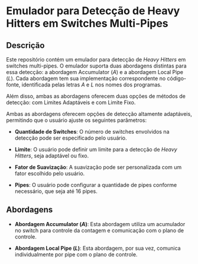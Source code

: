 # Emulador para Detecção de Heavy Hitters em Switches Multi-Pipes

## Descrição

Este repositório contém um emulador para detecção de *Heavy Hitters* em switches multi-pipes. O emulador suporta duas abordagens distintas para essa detecção: a abordagem Accumulator (*A*) e a abordagem Local Pipe (*L*). Cada abordagem tem sua implementação correspondente no código-fonte, identificada pelas letras *A* e *L* nos nomes dos programas.

Além disso, ambas as abordagens oferecem duas opções de métodos de detecção: com Limites Adaptáveis e com Limite Fixo.

Ambas as abordagens oferecem opções de detecção altamente adaptáveis, permitindo que o usuário ajuste os seguintes parâmetros:

- **Quantidade de Switches**: O número de switches envolvidos na detecção pode ser especificado pelo usuário.

- **Limite**: O usuário pode definir um limite para a detecção de *Heavy Hitters*, seja adaptável ou fixo.

- **Fator de Suavização**: A suavização pode ser personalizada com um fator escolhido pelo usuário.

- **Pipes**: O usuário pode configurar a quantidade de pipes conforme necessário, que seja até 16 pipes.

## Abordagens

- **Abordagem Accumulator (*A*)**: Esta abordagem utiliza um acumulador no switch para controle da contagem e comunicação com o plano de controle.

- **Abordagem Local Pipe (*L*)**: Esta abordagem, por sua vez, comunica individualmente por pipe com o plano de controle. 
